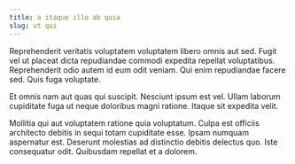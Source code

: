 ```yaml
---
title: a itaque illo ab quia
slug: ut qui
---
```


Reprehenderit veritatis voluptatem voluptatem libero omnis aut sed. Fugit vel ut placeat dicta repudiandae commodi expedita repellat voluptatibus. Reprehenderit odio autem id eum odit veniam. Qui enim repudiandae facere sed. Quis fuga voluptate.

Et omnis nam aut quas qui suscipit. Nesciunt ipsum est vel. Ullam laborum cupiditate fuga ut neque doloribus magni ratione. Itaque sit expedita velit.

Mollitia qui aut voluptatem ratione quia voluptatum. Culpa est officiis architecto debitis in sequi totam cupiditate esse. Ipsam numquam aspernatur est. Deserunt molestias ad distinctio debitis delectus quo. Iste consequatur odit. Quibusdam repellat et a dolorem.
